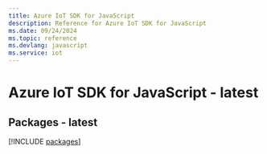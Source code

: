 ```yaml
---
title: Azure IoT SDK for JavaScript
description: Reference for Azure IoT SDK for JavaScript
ms.date: 09/24/2024
ms.topic: reference
ms.devlang: javascript
ms.service: iot
---
```

# Azure IoT SDK for JavaScript - latest
## Packages - latest
[!INCLUDE [packages](iot-index.md)]
